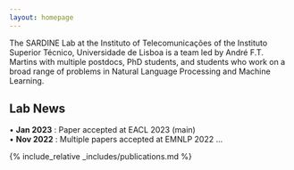 ```yaml
---
layout: homepage
---
```


The SARDINE Lab at the Instituto of Telecomunicações of the Instituto Superior Técnico, Universidade de Lisboa is a team led by André F.T. Martins with multiple postdocs, PhD students, and students who work on a broad range of problems in Natural Language Processing and Machine Learning.


## Lab News
• **Jan 2023** : Paper accepted at EACL 2023 (main) <br />
• **Nov 2022** : Multiple papers accepted at EMNLP 2022 ...

{% include_relative _includes/publications.md %}

